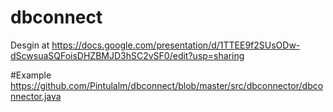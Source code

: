 # dbconnect

Desgin at https://docs.google.com/presentation/d/1TTEE9f2SUsODw-dScwsuaSQFoisDHZBMJD3hSC2vSF0/edit?usp=sharing

#Example 
https://github.com/Pintulalm/dbconnect/blob/master/src/dbconnector/dbconnector.java
